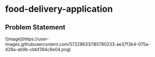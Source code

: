 # food-delivery-application

<h2>Problem Statement</h2>
![image](https://user-images.githubusercontent.com/57228633/185780233-ae37f3b4-075a-428a-ab9b-cbbf384c8e04.png)
